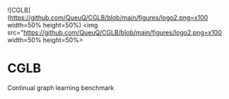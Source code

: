 ![CGLB](https://github.com/QueuQ/CGLB/blob/main/figures/logo2.png=x100 width=50% height=50%)
<img src="https://github.com/QueuQ/CGLB/blob/main/figures/logo2.png=x100 width=50% height=50%>

# CGLB
Continual graph learning benchmark
